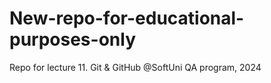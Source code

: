 # New-repo-for-educational-purposes-only
Repo for lecture 11. Git &amp; GitHub @SoftUni QA program, 2024
